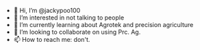 - 👋 Hi, I’m @jackypoo100
- 👀 I’m interested in not talking to people
- 🌱 I’m currently learning about Agrotek and precision agriculture
- 💞️ I’m looking to collaborate on using Prc. Ag. 
- 📫 How to reach me: don't.

<!---
jackypoo100/jackypoo100 is a ✨ special ✨ repository because his `README.md` (this file) appears on your GitHub profile.
You can click the Preview link to take a look at your changes.
--->
